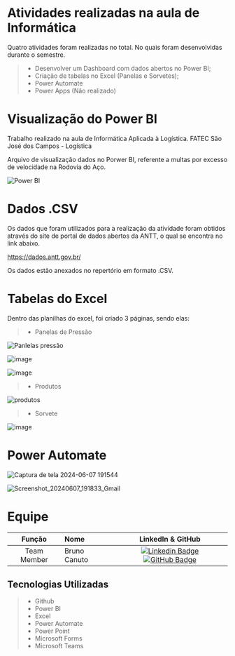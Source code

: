 # Atividades realizadas na aula de Informática
Quatro atividades foram realizadas no total. No quais foram desenvolvidas durante o semestre.
 > * Desenvolver um Dashboard com dados abertos no Power BI;
 > * Criação de tabelas no Excel (Panelas e Sorvetes);
 > * Power Automate
>  * Power Apps (Não realizado)


# Visualização do Power BI
Trabalho realizado na aula de Informática Aplicada à Logística. FATEC São José dos Campos - Logística

Arquivo de visualização dados no Porwer BI, referente a multas por excesso de velocidade na Rodovia do Aço.

![Power BI](https://github.com/BrunoCanuto01/Visualiza-o-de-Power-BI/assets/165228082/72a53306-27d0-4188-a6f2-c1acb602f254)


# Dados .CSV
Os dados que foram utilizados para a realização da atividade foram obtidos através do site de portal de dados abertos da ANTT, o qual se encontra no link abaixo.

https://dados.antt.gov.br/

Os dados estão anexados no repertório em formato .CSV.

# Tabelas do Excel
Dentro das planilhas do excel, foi criado 3 páginas, sendo elas:

 > * Panelas de Pressão

![Panlelas pressão](https://github.com/BrunoCanuto01/Visualiza-o-de-Power-BI/assets/165228082/2fcc4947-4a98-4c3b-81ef-81844cb97d12)

![image](https://github.com/BrunoCanuto01/Visualiza-o-de-Power-BI/assets/165228082/f0f4651d-433b-4d1a-8ab0-97504449f230)

![image](https://github.com/BrunoCanuto01/Visualiza-o-de-Power-BI/assets/165228082/c3827abf-313f-415b-bbff-138f9aa6e4c9)

> * Produtos

![produtos](https://github.com/BrunoCanuto01/Visualiza-o-de-Power-BI/assets/165228082/49158112-2430-4083-8872-bc56ce0fc430)

> * Sorvete

![image](https://github.com/BrunoCanuto01/Visualiza-o-de-Power-BI/assets/165228082/37f6f307-d13e-41b5-bfde-a5f5745b6424)

# Power Automate

![Captura de tela 2024-06-07 191544](https://github.com/BrunoCanuto01/Informatica-FATEC/assets/165228082/55f43647-72d5-4988-8103-0217e5b0894c)

![Screenshot_20240607_191833_Gmail](https://github.com/BrunoCanuto01/Informatica-FATEC/assets/165228082/b4fd09ed-ae1e-48c5-b690-6c138ecde31d)


# Equipe
|    Função     | Nome                                  |                                                                                                                                                      LinkedIn & GitHub                                                                                                                                                      |
| :-----------: | :------------------------------------ | :-------------------------------------------------------------------------------------------------------------------------------------------------------------------------------------------------------------------------------------------------------------------------------------------------------------------------: |
| Team Member   | Bruno Canuto              |         [![Linkedin Badge](https://img.shields.io/badge/Linkedin-blue?style=flat-square&logo=Linkedin&logoColor=white)](https://www.linkedin.com/in/bruno-canuto-746944291/?trk=opento_sprofile_topcard/) [![GitHub Badge](https://img.shields.io/badge/GitHub-111217?style=flat-square&logo=github&logoColor=white)](https://github.com/BrunoCanuto01)        |




## Tecnologias Utilizadas
 > * Github
 > * Power BI
 > * Excel
>  * Power Automate
>  * Power Point
>  * Microsoft Forms
>  * Microsoft Teams
